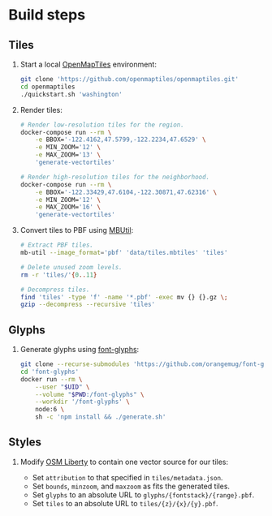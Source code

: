 # Build steps

## Tiles

 1. Start a local [OpenMapTiles] environment:

    ```bash
    git clone 'https://github.com/openmaptiles/openmaptiles.git'
    cd openmaptiles
    ./quickstart.sh 'washington'
    ```

 1. Render tiles:

    ```bash
    # Render low-resolution tiles for the region.
    docker-compose run --rm \
        -e BBOX='-122.4162,47.5799,-122.2234,47.6529' \
        -e MIN_ZOOM='12' \
        -e MAX_ZOOM='13' \
        'generate-vectortiles'

    # Render high-resolution tiles for the neighborhood.
    docker-compose run --rm \
        -e BBOX='-122.33429,47.6104,-122.30871,47.62316' \
        -e MIN_ZOOM='12' \
        -e MAX_ZOOM='16' \
        'generate-vectortiles'
    ```

 1. Convert tiles to PBF using [MBUtil]:

    ```bash
    # Extract PBF tiles.
    mb-util --image_format='pbf' 'data/tiles.mbtiles' 'tiles'

    # Delete unused zoom levels.
    rm -r 'tiles/'{0..11}

    # Decompress tiles.
    find 'tiles' -type 'f' -name '*.pbf' -exec mv {} {}.gz \;
    gzip --decompress --recursive 'tiles'
    ```

## Glyphs

 1. Generate glyphs using [font-glyphs]:

    ```bash
    git clone --recurse-submodules 'https://github.com/orangemug/font-glyphs.git'
    cd 'font-glyphs'
    docker run --rm \
        --user "$UID" \
        --volume "$PWD:/font-glyphs" \
        --workdir '/font-glyphs' \
        node:6 \
        sh -c 'npm install && ./generate.sh'
    ```

## Styles

 1. Modify [OSM Liberty] to contain one vector source for our tiles:

      - Set `attribution` to that specified in `tiles/metadata.json`.
      - Set `bounds`, `minzoom`, and `maxzoom` as fits the generated tiles.
      - Set `glyphs` to an absolute URL to `glyphs/{fontstack}/{range}.pbf`.
      - Set `tiles` to an absolute URL to `tiles/{z}/{x}/{y}.pbf`.


  [font-glyphs]: https://github.com/orangemug/font-glyphs
  [MBUtil]: https://github.com/mapbox/mbutil
  [OpenMapTiles]: https://github.com/openmaptiles/openmaptiles
  [OSM Liberty]: https://github.com/maputnik/osm-liberty
